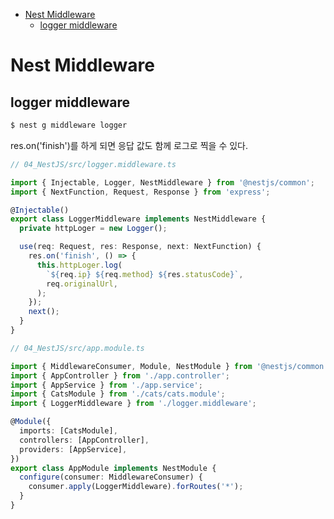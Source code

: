<!-- TOC -->

- [Nest Middleware](#nest-middleware)
  - [logger middleware](#logger-middleware)

<!-- /TOC -->

# Nest Middleware

## logger middleware
``` bash
$ nest g middleware logger
```

res.on('finish')를 하게 되면 응답 값도 함께 로그로 찍을 수 있다.
``` typescript 
// 04_NestJS/src/logger.middleware.ts

import { Injectable, Logger, NestMiddleware } from '@nestjs/common';
import { NextFunction, Request, Response } from 'express';

@Injectable()
export class LoggerMiddleware implements NestMiddleware {
  private httpLoger = new Logger();

  use(req: Request, res: Response, next: NextFunction) {
    res.on('finish', () => {
      this.httpLoger.log(
        `${req.ip} ${req.method} ${res.statusCode}`,
        req.originalUrl,
      );
    });
    next();
  }
}
```

``` typescript
// 04_NestJS/src/app.module.ts

import { MiddlewareConsumer, Module, NestModule } from '@nestjs/common';
import { AppController } from './app.controller';
import { AppService } from './app.service';
import { CatsModule } from './cats/cats.module';
import { LoggerMiddleware } from './logger.middleware';

@Module({
  imports: [CatsModule],
  controllers: [AppController],
  providers: [AppService],
})
export class AppModule implements NestModule {
  configure(consumer: MiddlewareConsumer) {
    consumer.apply(LoggerMiddleware).forRoutes('*');
  }
}
```